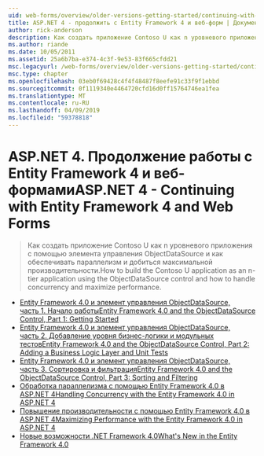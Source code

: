 ```yaml
---
uid: web-forms/overview/older-versions-getting-started/continuing-with-ef/index
title: ASP.NET 4 - продолжить с Entity Framework 4 и веб-форм | Документация Майкрософт
author: rick-anderson
description: Как создать приложение Contoso U как n уровневого приложения с помощью элемента управления ObjectDataSource и как обеспечивать параллелизм и добиться максимальной производительности.
ms.author: riande
ms.date: 10/05/2011
ms.assetid: 25a6b7ba-e374-4c3f-9e53-83f665cfdd21
msc.legacyurl: /web-forms/overview/older-versions-getting-started/continuing-with-ef
msc.type: chapter
ms.openlocfilehash: 03eb0f69428c4f4f48487f8eefe91c33f9f1ebbd
ms.sourcegitcommit: 0f1119340e4464720cfd16d0ff15764746ea1fea
ms.translationtype: MT
ms.contentlocale: ru-RU
ms.lasthandoff: 04/09/2019
ms.locfileid: "59378818"
---
```

# <a name="aspnet-4---continuing-with-entity-framework-4-and-web-forms"></a><span data-ttu-id="3c481-103">ASP.NET 4. Продолжение работы с Entity Framework 4 и веб-формами</span><span class="sxs-lookup"><span data-stu-id="3c481-103">ASP.NET 4 - Continuing with Entity Framework 4 and Web Forms</span></span>

> <span data-ttu-id="3c481-104">Как создать приложение Contoso U как n уровневого приложения с помощью элемента управления ObjectDataSource и как обеспечивать параллелизм и добиться максимальной производительности.</span><span class="sxs-lookup"><span data-stu-id="3c481-104">How to build the Contoso U application as an n-tier application using the ObjectDataSource control and how to handle concurrency and maximize performance.</span></span>


- [<span data-ttu-id="3c481-105">Entity Framework 4.0 и элемент управления ObjectDataSource, часть 1. Начало работы</span><span class="sxs-lookup"><span data-stu-id="3c481-105">Entity Framework 4.0 and the ObjectDataSource Control, Part 1: Getting Started</span></span>](using-the-entity-framework-and-the-objectdatasource-control-part-1-getting-started.md)
- [<span data-ttu-id="3c481-106">Entity Framework 4.0 и элемент управления ObjectDataSource, часть 2. Добавление уровня бизнес-логики и модульных тестов</span><span class="sxs-lookup"><span data-stu-id="3c481-106">Entity Framework 4.0 and the ObjectDataSource Control, Part 2: Adding a Business Logic Layer and Unit Tests</span></span>](using-the-entity-framework-and-the-objectdatasource-control-part-2-adding-a-business-logic-layer-and-unit-tests.md)
- [<span data-ttu-id="3c481-107">Entity Framework 4.0 и элемент управления ObjectDataSource, часть 3. Сортировка и фильтрация</span><span class="sxs-lookup"><span data-stu-id="3c481-107">Entity Framework 4.0 and the ObjectDataSource Control, Part 3: Sorting and Filtering</span></span>](using-the-entity-framework-and-the-objectdatasource-control-part-3-sorting-and-filtering.md)
- [<span data-ttu-id="3c481-108">Обработка параллелизма с помощью Entity Framework 4.0 в ASP.NET 4</span><span class="sxs-lookup"><span data-stu-id="3c481-108">Handling Concurrency with the Entity Framework 4.0 in ASP.NET 4</span></span>](handling-concurrency-with-the-entity-framework-in-an-asp-net-web-application.md)
- [<span data-ttu-id="3c481-109">Повышение производительности с помощью Entity Framework 4.0 в ASP.NET 4</span><span class="sxs-lookup"><span data-stu-id="3c481-109">Maximizing Performance with the Entity Framework 4.0 in ASP.NET 4</span></span>](maximizing-performance-with-the-entity-framework-in-an-asp-net-web-application.md)
- [<span data-ttu-id="3c481-110">Новые возможности .NET Framework 4.0</span><span class="sxs-lookup"><span data-stu-id="3c481-110">What's New in the Entity Framework 4.0</span></span>](what-s-new-in-the-entity-framework-4.md)
